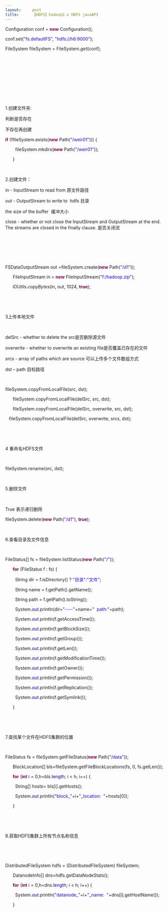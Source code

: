 ```yaml
---
layout:     post
title:      【HDFS】hadoop2.x HDFS javaAPI
---
```

<div id="article_content" class="article_content clearfix csdn-tracking-statistics" data-pid="blog" data-mod="popu_307" data-dsm="post">
								            <link rel="stylesheet" href="https://csdnimg.cn/release/phoenix/template/css/ck_htmledit_views-f76675cdea.css">
						<div class="htmledit_views" id="content_views">
                
<p>Configuration conf = <strong><span style="color:rgb(127,0,85);">new</span></strong> Configuration();</p>
<p>conf.set(<span style="color:rgb(42,0,255);">"fs.defaultFS"</span>, <span style="color:rgb(42,0,255);">"hdfs://h6:9000"</span>);</p>
<p>FileSystem fileSystem = FileSystem.<em>get</em>(conf);</p>
<p> </p>
<p> </p>
<p> </p>
<p> </p>
<p> </p>
<p>1.创建文件夹:</p>
<p>判断是否存在</p>
<p>不存在再创建</p>
<p><strong><span style="color:rgb(127,0,85);">if</span></strong> (!fileSystem.exists(<strong><span style="color:rgb(127,0,85);">new</span></strong> Path(<span style="color:rgb(42,0,255);">"/weir01"</span>))) {</p>
<p>        fileSystem.mkdirs(<strong><span style="color:rgb(127,0,85);">new</span></strong> Path(<span style="color:rgb(42,0,255);">"/weir01"</span>));</p>
<p>      }</p>
<p> </p>
<p>2.创建文件：</p>
<p>in - InputStream to read from 原文件路径</p>
<p>out - OutputStream to write to  hdfs 目录</p>
<p>the size of the buffer  缓冲大小</p>
<p>close - whether or not close the InputStream and OutputStream at the end. The streams are closed in the finally clause. 是否关闭流</p>
<p> </p>
<p> </p>
<p> </p>
<p>FSDataOutputStream out =fileSystem.create(<strong><span style="color:rgb(127,0,85);">new</span></strong> Path(<span style="color:rgb(42,0,255);">"/d1"</span>));</p>
<p>      FileInputStream in = <strong><span style="color:rgb(127,0,85);">new</span></strong> FileInputStream(<span style="color:rgb(42,0,255);">"f:/hadoop.zip"</span>);</p>
<p>      IOUtils.<em>copyBytes</em>(in, out, 1024, <strong><span style="color:rgb(127,0,85);">true</span></strong>);</p>
<p> </p>
<p> </p>
<p>3上传本地文件</p>
<p> </p>
<p>delSrc - whether to delete the src是否删除源文件</p>
<p>overwrite - whether to overwrite an existing file是否覆盖已存在的文件</p>
<p>srcs - array of paths which are source 可以上传多个文件数组方式</p>
<p>dst – path 目标路径</p>
<p> </p>
<p>fileSystem.copyFromLocalFile(src, dst);</p>
<p>      fileSystem.copyFromLocalFile(delSrc, src, dst);</p>
<p>      fileSystem.copyFromLocalFile(delSrc, overwrite, src, dst);</p>
<p>   fileSystem.copyFromLocalFile(delSrc, overwrite, srcs, dst);</p>
<p> </p>
<p> </p>
<p>4 重命名HDFS文件</p>
<p> </p>
<p>fileSystem.rename(src, dst);</p>
<p> </p>
<p>5.删除文件</p>
<p> </p>
<p>True 表示递归删除</p>
<p>fileSystem.delete(<strong><span style="color:rgb(127,0,85);">new</span></strong> Path(<span style="color:rgb(42,0,255);">"/d1"</span>), <strong><span style="color:rgb(127,0,85);">true</span></strong>);</p>
<p> </p>
<p>6.查看目录及文件信息</p>
<p> </p>
<p>FileStatus[] fs = fileSystem.listStatus(<strong><span style="color:rgb(127,0,85);">new</span></strong> Path(<span style="color:rgb(42,0,255);">"/"</span>));</p>
<p>      <strong><span style="color:rgb(127,0,85);">for</span></strong> (FileStatus f : fs) {</p>
<p>        String dir = f.isDirectory() ? <span style="color:rgb(42,0,255);">"</span><span style="color:rgb(42,0,255);">目录</span><span style="color:rgb(42,0,255);">"</span>:<span style="color:rgb(42,0,255);">"</span><span style="color:rgb(42,0,255);">文件</span><span style="color:rgb(42,0,255);">"</span>;</p>
<p>        String name = f.getPath().getName();</p>
<p>        String path = f.getPath().toString();</p>
<p>        System.<em><span style="color:rgb(0,0,192);">out</span></em>.println(dir+<span style="color:rgb(42,0,255);">"----"</span>+name+<span style="color:rgb(42,0,255);">"  path:"</span>+path);</p>
<p>        System.<em><span style="color:rgb(0,0,192);">out</span></em>.println(f.getAccessTime());</p>
<p>        System.<em><span style="color:rgb(0,0,192);">out</span></em>.println(f.getBlockSize());</p>
<p>        System.<em><span style="color:rgb(0,0,192);">out</span></em>.println(f.getGroup());</p>
<p>        System.<em><span style="color:rgb(0,0,192);">out</span></em>.println(f.getLen());</p>
<p>        System.<em><span style="color:rgb(0,0,192);">out</span></em>.println(f.getModificationTime());</p>
<p>        System.<em><span style="color:rgb(0,0,192);">out</span></em>.println(f.getOwner());</p>
<p>        System.<em><span style="color:rgb(0,0,192);">out</span></em>.println(f.getPermission());</p>
<p>        System.<em><span style="color:rgb(0,0,192);">out</span></em>.println(f.getReplication());</p>
<p>        System.<em><span style="color:rgb(0,0,192);">out</span></em>.println(f.getSymlink());</p>
<p>      }</p>
<p> </p>
<p> </p>
<p>7.查找某个文件在HDFS集群的位置</p>
<p> </p>
<p>FileStatus fs = fileSystem.getFileStatus(<strong><span style="color:rgb(127,0,85);">new</span></strong> Path(<span style="color:rgb(42,0,255);">"/data"</span>));</p>
<p>      BlockLocation[] bls=fileSystem.getFileBlockLocations(fs, 0, fs.getLen());</p>
<p>      <strong><span style="color:rgb(127,0,85);">for</span></strong> (<strong><span style="color:rgb(127,0,85);">int</span></strong> i = 0,h=bls.<span style="color:rgb(0,0,192);">length</span>; i &lt; h; i++) {</p>
<p>        String[] hosts= bls[i].getHosts();</p>
<p>        System.<em><span style="color:rgb(0,0,192);">out</span></em>.println(<span style="color:rgb(42,0,255);">"block_"</span>+i+<span style="color:rgb(42,0,255);">"_location:  "</span>+hosts[0]);</p>
<p>      }</p>
<p> </p>
<p> </p>
<p>8.获取HDFS集群上所有节点名称信息</p>
<p> </p>
<p> </p>
<p>DistributedFileSystem hdfs = (DistributedFileSystem) fileSystem;</p>
<p>      DatanodeInfo[] dns=hdfs.getDataNodeStats();</p>
<p>      <strong><span style="color:rgb(127,0,85);">for</span></strong> (<strong><span style="color:rgb(127,0,85);">int</span></strong> i = 0,h=dns.<span style="color:rgb(0,0,192);">length</span>; i &lt; h; i++) {</p>
<p>        System.<em><span style="color:rgb(0,0,192);">out</span></em>.println(<span style="color:rgb(42,0,255);">"datanode_"</span>+i+<span style="color:rgb(42,0,255);">"_name:  "</span>+dns[i].getHostName());</p>
<p>      }</p>
<p> </p>
            </div>
                </div>